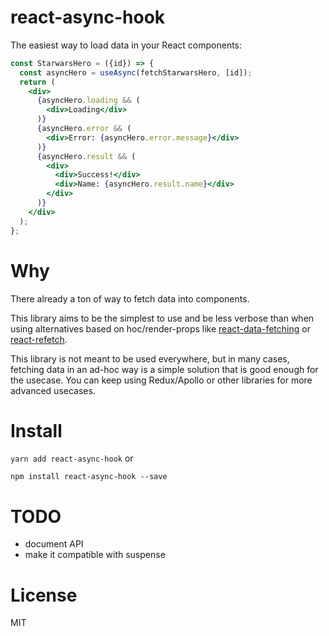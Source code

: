 # react-async-hook

The easiest way to load data in your React components:

```jsx
const StarwarsHero = ({id}) => {
  const asyncHero = useAsync(fetchStarwarsHero, [id]);
  return (
    <div>
      {asyncHero.loading && (
        <div>Loading</div>
      )}
      {asyncHero.error && (
        <div>Error: {asyncHero.error.message}</div>
      )}
      {asyncHero.result && (
        <div>
          <div>Success!</div>
          <div>Name: {asyncHero.result.name}</div>
        </div>
      )}
    </div>
  );
};
```

# Why

There already a ton of way to fetch data into components. 

This library aims to be the simplest to use and be less verbose than when using alternatives based on hoc/render-props like [react-data-fetching](https://github.com/CharlesMangwa/react-data-fetching) or [react-refetch](https://github.com/heroku/react-refetch).

This library is not meant to be used everywhere, but in many cases, fetching data in an ad-hoc way is a simple solution that is good enough for the usecase. You can keep using Redux/Apollo or other libraries for more advanced usecases.


# Install

`yarn add react-async-hook` 
or
 
`npm install react-async-hook --save`


# TODO

- document API
- make it compatible with suspense

# License

MIT
